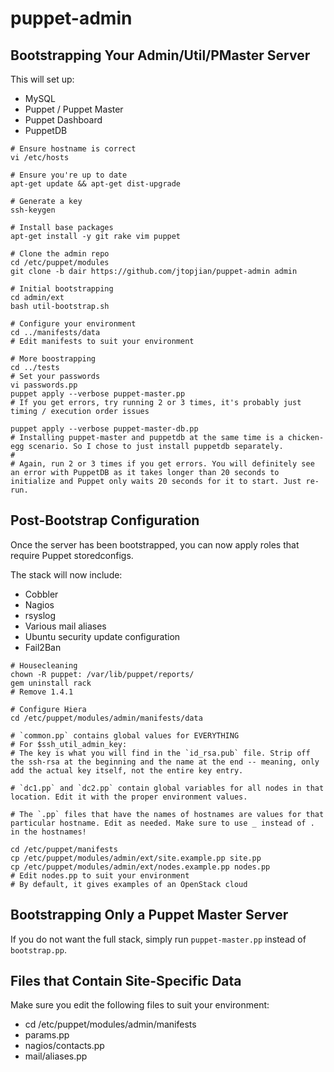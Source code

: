 puppet-admin
============

Bootstrapping Your Admin/Util/PMaster Server
--------------------------------------------

This will set up:

  * MySQL
  * Puppet / Puppet Master
  * Puppet Dashboard
  * PuppetDB

```shell
# Ensure hostname is correct
vi /etc/hosts

# Ensure you're up to date
apt-get update && apt-get dist-upgrade

# Generate a key
ssh-keygen

# Install base packages
apt-get install -y git rake vim puppet

# Clone the admin repo
cd /etc/puppet/modules
git clone -b dair https://github.com/jtopjian/puppet-admin admin

# Initial bootstrapping
cd admin/ext
bash util-bootstrap.sh

# Configure your environment
cd ../manifests/data
# Edit manifests to suit your environment

# More boostrapping
cd ../tests
# Set your passwords
vi passwords.pp
puppet apply --verbose puppet-master.pp
# If you get errors, try running 2 or 3 times, it's probably just timing / execution order issues

puppet apply --verbose puppet-master-db.pp
# Installing puppet-master and puppetdb at the same time is a chicken-egg scenario. So I chose to just install puppetdb separately.
#
# Again, run 2 or 3 times if you get errors. You will definitely see an error with PuppetDB as it takes longer than 20 seconds to initialize and Puppet only waits 20 seconds for it to start. Just re-run.
```

Post-Bootstrap Configuration
----------------------------

Once the server has been bootstrapped, you can now apply roles that require Puppet storedconfigs.

The stack will now include:

  * Cobbler
  * Nagios
  * rsyslog
  * Various mail aliases
  * Ubuntu security update configuration
  * Fail2Ban

```shell
# Housecleaning
chown -R puppet: /var/lib/puppet/reports/
gem uninstall rack
# Remove 1.4.1

# Configure Hiera
cd /etc/puppet/modules/admin/manifests/data

# `common.pp` contains global values for EVERYTHING
# For $ssh_util_admin_key:
# The key is what you will find in the `id_rsa.pub` file. Strip off the ssh-rsa at the beginning and the name at the end -- meaning, only add the actual key itself, not the entire key entry.

# `dc1.pp` and `dc2.pp` contain global variables for all nodes in that location. Edit it with the proper environment values.

# The `.pp` files that have the names of hostnames are values for that particular hostname. Edit as needed. Make sure to use _ instead of . in the hostnames!

cd /etc/puppet/manifests
cp /etc/puppet/modules/admin/ext/site.example.pp site.pp
cp /etc/puppet/modules/admin/ext/nodes.example.pp nodes.pp
# Edit nodes.pp to suit your environment
# By default, it gives examples of an OpenStack cloud
```

Bootstrapping Only a Puppet Master Server
-----------------------------------------

If you do not want the full stack, simply run `puppet-master.pp` instead of `bootstrap.pp`.

Files that Contain Site-Specific Data
-------------------------------------

Make sure you edit the following files to suit your environment:

  * cd /etc/puppet/modules/admin/manifests
  * params.pp
  * nagios/contacts.pp
  * mail/aliases.pp
